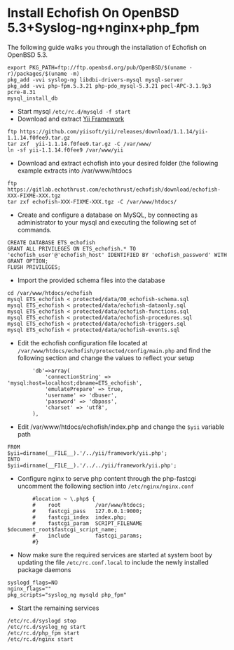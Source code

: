 Install Echofish On OpenBSD 5.3+Syslog-ng+nginx+php_fpm
=
The following guide walks you through the installation of Echofish on OpenBSD 5.3. 


```
export PKG_PATH=ftp://ftp.openbsd.org/pub/OpenBSD/$(uname -r)/packages/$(uname -m)
pkg_add -vvi syslog-ng libdbi-drivers-mysql mysql-server 
pkg_add -vvi php-fpm.5.3.21 php-pdo_mysql-5.3.21 pecl-APC-3.1.9p3 pcre-8.31
mysql_install_db
```

  * Start mysql `/etc/rc.d/mysqld -f start`
  * Download and extract [Yii Framework](https://github.com/yiisoft/yii/releases/download/1.1.14/yii-1.1.14.f0fee9.tar.gz)

```
ftp https://github.com/yiisoft/yii/releases/download/1.1.14/yii-1.1.14.f0fee9.tar.gz
tar zxf  yii-1.1.14.f0fee9.tar.gz -C /var/www/
ln -sf yii-1.1.14.f0fee9 /var/www/yii
```

  * Download and extract echofish into your desired folder (the following example extracts into /var/www/htdocs

```
ftp https://gitlab.echothrust.com/echothrust/echofish/download/echofish-XXX-FIXME-XXX.tgz
tar zxf echofish-XXX-FIXME-XXX.tgz -C /var/www/htdocs/
```

  * Create and configure a database on MySQL, by connecting as administrator to your mysql and executing the following set of commands.

```
CREATE DATABASE ETS_echofish
GRANT ALL PRIVILEGES ON ETS_echofish.* TO 'echofish_user'@'echofish_host' IDENTIFIED BY 'echofish_password' WITH GRANT OPTION;
FLUSH PRIVILEGES;
```

  * Import the provided schema files into the database

```
cd /var/www/htdocs/echofish
mysql ETS_echofish < protected/data/00_echofish-schema.sql
mysql ETS_echofish < protected/data/echofish-dataonly.sql
mysql ETS_echofish < protected/data/echofish-functions.sql
mysql ETS_echofish < protected/data/echofish-procedures.sql
mysql ETS_echofish < protected/data/echofish-triggers.sql
mysql ETS_echofish < protected/data/echofish-events.sql
```

  * Edit the echofish configuration file located at `/var/www/htdocs/echofish/protected/config/main.php` and find the following section and change the values to reflect your setup

```
		'db'=>array(
			'connectionString' => 'mysql:host=localhost;dbname=ETS_echofish',
			'emulatePrepare' => true,
			'username' => 'dbuser',
			'password' => 'dbpass',
			'charset' => 'utf8',
		),
```
 
  * Edit /var/www/htdocs/echofish/index.php and change the `$yii` variable path 

```
FROM
$yii=dirname(__FILE__).'/../yii/framework/yii.php'; 
INTO
$yii=dirname(__FILE__).'/../../yii/framework/yii.php'; 
```

  * Configure nginx to serve php content through the php-fastcgi uncomment the following section into `/etc/nginx/nginx.conf`

```
        #location ~ \.php$ {
        #    root           /var/www/htdocs;
        #    fastcgi_pass   127.0.0.1:9000;
        #    fastcgi_index  index.php;
        #    fastcgi_param  SCRIPT_FILENAME  $document_root$fastcgi_script_name;
        #    include        fastcgi_params;
        #}
``` 

  * Now make sure the required services are started at system boot by updating the file `/etc/rc.conf.local` to include the newly installed package daemons

```
syslogd_flags=NO
nginx_flags=""
pkg_scripts="syslog_ng mysqld php_fpm"
```


  * Start the remaining services
  
```
/etc/rc.d/syslogd stop
/etc/rc.d/syslog_ng start 
/etc/rc.d/php_fpm start
/etc/rc.d/nginx start
```
